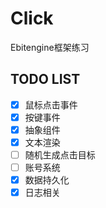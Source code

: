 # Click

Ebitengine框架练习

## TODO LIST

- [x] 鼠标点击事件
- [x] 按键事件
- [x] 抽象组件
- [x] 文本渲染
- [ ] 随机生成点击目标
- [ ] 账号系统
- [x] 数据持久化
- [x] 日志相关

